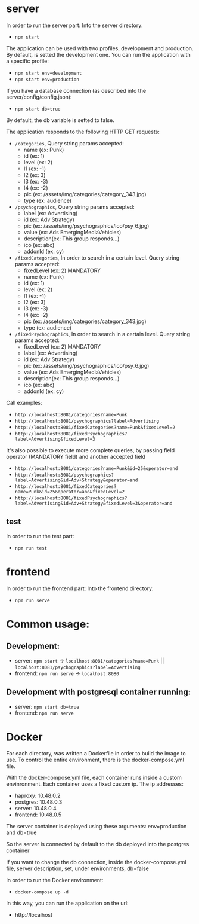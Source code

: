 # server

In order to run the server part:
Into the server directory:
* `npm start`

The application can be used with two profiles, development and production. By default, is setted the development one.
You can run the application with a specific profile:
* `npm start env=development`
* `npm start env=production`

If you have a database connection (as described into the server/config/config.json):
* `npm start db=true`

By default, the db variable is setted to false.

The application responds to the following HTTP GET requests:
* `/categories`, Query string params accepted:
    * name (ex: Punk)
    * id (ex: 1)
    * level (ex: 2)
    * l1 (ex: -1)
    * l2 (ex: 3)
    * l3 (ex: -3)
    * l4 (ex: -2)
    * pic (ex: /assets/img/categories/category_343.jpg)
    * type (ex: audience)
* `/psychographics`, Query string params accepted:
    * label (ex: Advertising)
    * id (ex: Adv Strategy)
    * pic (ex: /assets/img/psychographics/ico/psy_6.jpg)
    * value (ex: Ads EmergingMediaVehicles)
    * description(ex: This group responds...)
    * ico (ex: abc)
    * addonId (ex: cy)
* `/fixedCategories`, In order to search in a certain level. Query string params accepted:
    * fixedLevel (ex: 2) MANDATORY
    * name (ex: Punk)
    * id (ex: 1)
    * level (ex: 2)
    * l1 (ex: -1)
    * l2 (ex: 3)
    * l3 (ex: -3)
    * l4 (ex: -2)
    * pic (ex: /assets/img/categories/category_343.jpg)
    * type (ex: audience)
* `/fixedPsychographics`, In order to search in a certain level. Query string params accepted:
    * fixedLevel (ex: 2) MANDATORY
    * label (ex: Advertising)
    * id (ex: Adv Strategy)
    * pic (ex: /assets/img/psychographics/ico/psy_6.jpg)
    * value (ex: Ads EmergingMediaVehicles)
    * description(ex: This group responds...)
    * ico (ex: abc)
    * addonId (ex: cy)

Call examples:
* `http://localhost:8081/categories?name=Punk`
* `http://localhost:8081/psychographics?label=Advertising`
* `http://localhost:8081/fixedCategories?name=Punk&fixedLevel=2`
* `http://localhost:8081/fixedPsychographics?label=Advertising&fixedLevel=3`

It's also possible to execute more complete queries, by passing field operator (MANDATORY field) and another accepted field

* `http://localhost:8081/categories?name=Punk&id=25&operator=and`
* `http://localhost:8081/psychographics?label=Advertising&id=Adv+Strategy&operator=and`
* `http://localhost:8081/fixedCategories?name=Punk&id=25&operator=and&fixedLevel=2`
* `http://localhost:8081/fixedPsychographics?label=Advertising&id=Adv+Strategy&fixedLevel=3&operator=and`

## test

In order to run the test part:
* `npm run test`

# frontend

In order to run the frontend part:
Into the frontend directory:
* `npm run serve`

# Common usage:

## Development:

* server: `npm start` ->  `localhost:8081/categories?name=Punk` || `localhost:8081/psychographics?label=Advertising`
* frontend: `npm run serve` -> `localhost:8080`

## Development with postgresql container running:

* server: `npm start db=true`
* frontend: `npm run serve`

# Docker

For each directory, was written a Dockerfile in order to build the image to use.
To control the entire environment, there is the docker-compose.yml file.

With the docker-compose.yml file, each container runs inside a custom envinronment. Each container uses a fixed custom ip.
The ip addresses:

* haproxy: 10.48.0.2
* postgres: 10.48.0.3
* server: 10.48.0.4
* frontend: 10.48.0.5

The server container is deployed using these arguments: env=production and db=true

So the server is connected by default to the db deployed into the postgres container

If you want to change the db connection, inside the docker-compose.yml file, server description, set, under environments, db=false

In order to run the Docker environment:

* `docker-compose up -d`

In this way, you can run the application on the url:
* http://localhost
